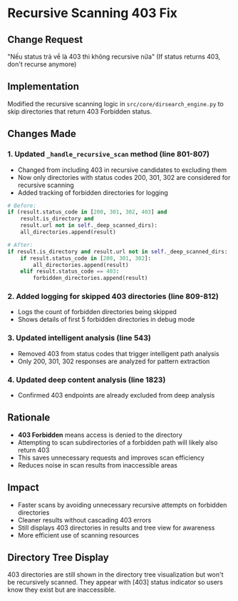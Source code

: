 # Recursive Scanning 403 Fix

## Change Request
"Nếu status trả về là 403 thì không recursive nữa" (If status returns 403, don't recurse anymore)

## Implementation
Modified the recursive scanning logic in `src/core/dirsearch_engine.py` to skip directories that return 403 Forbidden status.

## Changes Made

### 1. Updated `_handle_recursive_scan` method (line 801-807)
- Changed from including 403 in recursive candidates to excluding them
- Now only directories with status codes 200, 301, 302 are considered for recursive scanning
- Added tracking of forbidden directories for logging

```python
# Before:
if (result.status_code in [200, 301, 302, 403] and 
    result.is_directory and 
    result.url not in self._deep_scanned_dirs):
    all_directories.append(result)

# After:
if result.is_directory and result.url not in self._deep_scanned_dirs:
    if result.status_code in [200, 301, 302]:
        all_directories.append(result)
    elif result.status_code == 403:
        forbidden_directories.append(result)
```

### 2. Added logging for skipped 403 directories (line 809-812)
- Logs the count of forbidden directories being skipped
- Shows details of first 5 forbidden directories in debug mode

### 3. Updated intelligent analysis (line 543)
- Removed 403 from status codes that trigger intelligent path analysis
- Only 200, 301, 302 responses are analyzed for pattern extraction

### 4. Updated deep content analysis (line 1823)
- Confirmed 403 endpoints are already excluded from deep analysis

## Rationale
- **403 Forbidden** means access is denied to the directory
- Attempting to scan subdirectories of a forbidden path will likely also return 403
- This saves unnecessary requests and improves scan efficiency
- Reduces noise in scan results from inaccessible areas

## Impact
- Faster scans by avoiding unnecessary recursive attempts on forbidden directories
- Cleaner results without cascading 403 errors
- Still displays 403 directories in results and tree view for awareness
- More efficient use of scanning resources

## Directory Tree Display
403 directories are still shown in the directory tree visualization but won't be recursively scanned. They appear with [403] status indicator so users know they exist but are inaccessible.